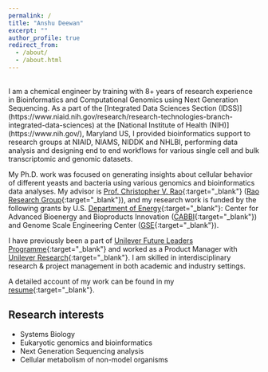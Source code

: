 ```yaml
---
permalink: /
title: "Anshu Deewan"
excerpt: ""
author_profile: true
redirect_from: 
  - /about/
  - /about.html
---
```

<br> 
I am a chemical engineer by training with 8+ years of research experience in Bioinformatics and Computational Genomics using Next Generation Sequencing. As a part of the [Integrated Data Sciences Section (IDSS)](https://www.niaid.nih.gov/research/research-technologies-branch-integrated-data-sciences) at the [National Institute of Health (NIH)](https://www.nih.gov/), Maryland US, I provided bioinformatics support to research groups at NIAID, NIAMS, NIDDK and NHLBI, performing data analysis and designing end to end workflows for various single cell and bulk transcriptomic and genomic datasets. 

My Ph.D. work was focused on generating insights about cellular behavior of different yeasts and bacteria using various genomics and bioinformatics data analyses. My advisor is [Prof. Christopher V. Rao](https://chbe.illinois.edu/directory/profile/cvrao){:target="_blank"} ([Rao Research Group](https://raogroupuiuc.github.io/webpage/){:target="_blank"}), and my research work is funded by the following grants by U.S. [Department of Energy](https://www.energy.gov/science/office-science){:target="_blank"}: Center for Advanced Bioenergy and Bioproducts Innovation ([CABBI](https://cabbi.bio/){:target="_blank"}) and Genome Scale Engineering Center ([GSE](https://www.igb.illinois.edu/research-areas/gsecenter){:target="_blank"}).

I have previously been a part of [Unilever Future Leaders Programme](https://careers.unilever.com/unilever-future-leaders-programme){:target="_blank"} and worked as a Product Manager with [Unilever Research](https://www.hul.co.in/our-company/rd-innovation/our-rd-locations/mumbai-india/){:target="_blank"}. I am skilled in interdisciplinary research & project management in both academic and industry settings.

A detailed account of my work can be found in my [resume](../files/resume.pdf){:target="_blank"}. 


Research interests 
------
- Systems Biology 
- Eukaryotic genomics and bioinformatics
- Next Generation Sequencing analysis 
- Cellular metabolism of non-model organisms